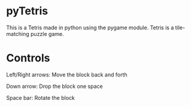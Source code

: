 # pyTetris

This is a Tetris made in python using the pygame module. Tetris is a tile-matching puzzle game.


# Controls

Left/Right arrows: Move the block back and forth

Down arrow: Drop the block one space

Space bar: Rotate the block
